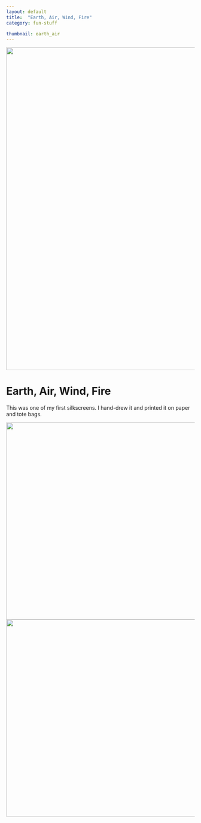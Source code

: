 ```yaml
---
layout: default
title:  "Earth, Air, Wind, Fire"
category: fun-stuff

thumbnail: earth_air
---
```


<img src="{{ site.baseurl}}/images/earth_air_01.jpg" width="790" height="862">

# Earth, Air, Wind, Fire

This was one of my first silkscreens. I hand-drew it and printed it on paper and tote bags.

<img src="{{ site.baseurl}}/images/earth_air_02.jpg" width="790" height="526">
<img src="{{ site.baseurl}}/images/earth_air_03.jpg" width="790" height="527">
